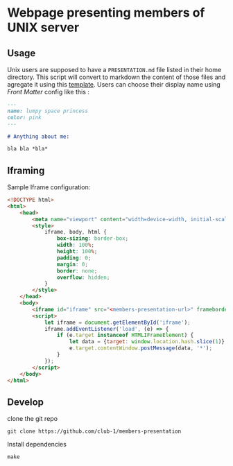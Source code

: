 Webpage presenting members of UNIX server
=========================================

Usage
-----

Unix users are supposed to have a `PRESENTATION.md` file listed in their home directory.
This script will convert to markdown the content of those files and agregate it using this [template](template.php).
Users can choose their display name using *Front Matter* config like this :

```md
---
name: lumpy space princess
color: pink
---

# Anything about me:

bla bla *bla*
```


Iframing
--------

Sample Iframe configuration:

```html
<!DOCTYPE html>
<html>
    <head>
        <meta name="viewport" content="width=device-width, initial-scale=1.0">
        <style>
            iframe, body, html {
                box-sizing: border-box;
                width: 100%;
                height: 100%;
                padding: 0;
                margin: 0;
                border: none;
                overflow: hidden;
            }
        </style>
    </head>
    <body>
        <iframe id="iframe" src="<members-presentation-url>" frameborder="0"></iframe>
        <script>
            let iframe = document.getElementById('iframe');
            iframe.addEventListener('load', (e) => {
                if (e.target instanceof HTMLIFrameElement) {
                    let data = {target: window.location.hash.slice(1)};
                    e.target.contentWindow.postMessage(data, '*');
                }
            });
        </script>
    </body>
</html>

```

Develop
-------

clone the git repo

    git clone https://github.com/club-1/members-presentation

Install dependencies

    make

